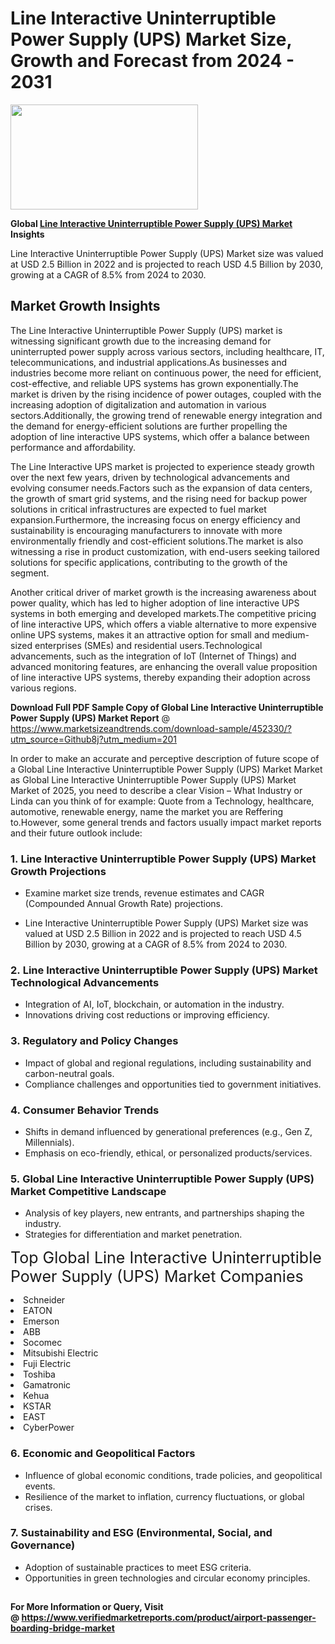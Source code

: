 <H1>Line Interactive Uninterruptible Power Supply (UPS) Market Size, Growth and Forecast from 2024 - 2031</H1><img class="aligncenter size-medium wp-image-584254" src="https://thirdeyenews.in/wp-content/uploads/2024/09/Global-Market-Research-300x168.jpeg" alt="" width="300" height="168" /><p><strong>Global&nbsp;<a href="https://www.marketsizeandtrends.com/download-sample/452330/?utm_source=Github8j?utm_medium=201">Line Interactive Uninterruptible Power Supply (UPS) Market</a> Insights</strong></p><p>Line Interactive Uninterruptible Power Supply (UPS) Market size was valued at USD 2.5 Billion in 2022 and is projected to reach USD 4.5 Billion by 2030, growing at a CAGR of 8.5% from 2024 to 2030.</p><p><h2>Market Growth Insights</h2> <p>The Line Interactive Uninterruptible Power Supply (UPS) market is witnessing significant growth due to the increasing demand for uninterrupted power supply across various sectors, including healthcare, IT, telecommunications, and industrial applications.As businesses and industries become more reliant on continuous power, the need for efficient, cost-effective, and reliable UPS systems has grown exponentially.The market is driven by the rising incidence of power outages, coupled with the increasing adoption of digitalization and automation in various sectors.Additionally, the growing trend of renewable energy integration and the demand for energy-efficient solutions are further propelling the adoption of line interactive UPS systems, which offer a balance between performance and affordability.</p> <p>The Line Interactive UPS market is projected to experience steady growth over the next few years, driven by technological advancements and evolving consumer needs.Factors such as the expansion of data centers, the growth of smart grid systems, and the rising need for backup power solutions in critical infrastructures are expected to fuel market expansion.Furthermore, the increasing focus on energy efficiency and sustainability is encouraging manufacturers to innovate with more environmentally friendly and cost-efficient solutions.The market is also witnessing a rise in product customization, with end-users seeking tailored solutions for specific applications, contributing to the growth of the segment.</p> <p>Another critical driver of market growth is the increasing awareness about power quality, which has led to higher adoption of line interactive UPS systems in both emerging and developed markets.The competitive pricing of line interactive UPS, which offers a viable alternative to more expensive online UPS systems, makes it an attractive option for small and medium-sized enterprises (SMEs) and residential users.Technological advancements, such as the integration of IoT (Internet of Things) and advanced monitoring features, are enhancing the overall value proposition of line interactive UPS systems, thereby expanding their adoption across various regions.</p> <p><span class=""><strong>Download Full PDF Sample Copy of Global Line Interactive Uninterruptible Power Supply (UPS) Market Report</strong> @ <a href="https://www.marketsizeandtrends.com/download-sample/452330/?utm_source=Github8j?utm_medium=201" target="_blank">https://www.marketsizeandtrends.com/download-sample/452330/?utm_source=Github8j?utm_medium=201</a></span></p><p>In order to make an accurate and perceptive description of future scope of a Global&nbsp;Line Interactive Uninterruptible Power Supply (UPS) Market Market as Global&nbsp;Line Interactive Uninterruptible Power Supply (UPS) Market Market of 2025, you need to describe a clear Vision &ndash; What Industry or Linda can you think of for example: Quote from a Technology, healthcare, automotive, renewable energy, name the market you are Reffering to.However, some general trends and factors usually impact market reports and their future outlook include:</p><h3>1.&nbsp;<strong>Line Interactive Uninterruptible Power Supply (UPS) Market Growth Projections</strong></h3><ul><li>Examine market size trends, revenue estimates and CAGR (Compounded Annual Growth Rate) projections.</li><li><p>Line Interactive Uninterruptible Power Supply (UPS) Market size was valued at USD 2.5 Billion in 2022 and is projected to reach USD 4.5 Billion by 2030, growing at a CAGR of 8.5% from 2024 to 2030.</p></li></ul><h3>2.&nbsp;<strong>Line Interactive Uninterruptible Power Supply (UPS) Market Technological Advancements</strong></h3><ul><li>Integration of AI, IoT, blockchain, or automation in the industry.</li><li>Innovations driving cost reductions or improving efficiency.</li></ul><h3>3.&nbsp;<strong>Regulatory and Policy Changes</strong></h3><ul><li>Impact of global and regional regulations, including sustainability and carbon-neutral goals.</li><li>Compliance challenges and opportunities tied to government initiatives.</li></ul><h3>4.&nbsp;<strong>Consumer Behavior Trends</strong></h3><ul><li>Shifts in demand influenced by generational preferences (e.g., Gen Z, Millennials).</li><li>Emphasis on eco-friendly, ethical, or personalized products/services.</li></ul><h3>5.&nbsp;<strong>Global Line Interactive Uninterruptible Power Supply (UPS) Market Competitive Landscape</strong></h3><ul><li>Analysis of key players, new entrants, and partnerships shaping the industry.</li><li>Strategies for differentiation and market penetration.</li></ul><p data-pm-slice="1 1 []"><span style="color: inherit; font-family: inherit; font-size: 25px;">Top Global Line Interactive Uninterruptible Power Supply (UPS) Market Companies</span></p><div class="" data-test-id=""><p><li>Schneider</li><li> EATON</li><li> Emerson</li><li> ABB</li><li> Socomec</li><li> Mitsubishi Electric</li><li> Fuji Electric</li><li> Toshiba</li><li> Gamatronic</li><li> Kehua</li><li> KSTAR</li><li> EAST</li><li> CyberPower</li></p></div><h3>6.&nbsp;<strong>Economic and Geopolitical Factors</strong></h3><ul><li>Influence of global economic conditions, trade policies, and geopolitical events.</li><li>Resilience of the market to inflation, currency fluctuations, or global crises.</li></ul><h3>7.&nbsp;<strong>Sustainability and ESG (Environmental, Social, and Governance)</strong></h3><ul><li>Adoption of sustainable practices to meet ESG criteria.</li><li>Opportunities in green technologies and circular economy principles.</li></ul><h2><strong style="font-size: 14px;">For More Information or Query, Visit @&nbsp;</strong><a style="background-color: #ffffff; font-size: 14px;" href="https://www.marketsizeandtrends.com/report/line-interactive-uninterruptible-power-supply-ups-market/" target="_blank">https://www.verifiedmarketreports.com/product/airport-passenger-boarding-bridge-market</a></h2>